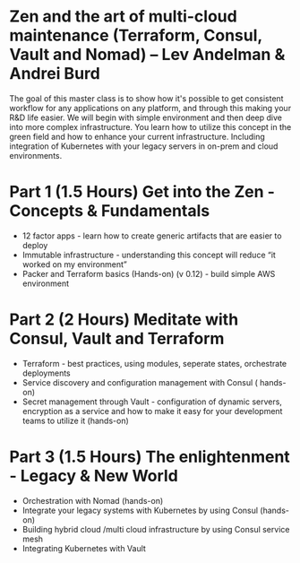 # Zen and the art of multi-cloud maintenance (Terraform, Consul, Vault and Nomad) – Lev Andelman & Andrei Burd

The goal of this master class is to show how it's possible to get consistent workflow for any applications on any platform, and through this making your R&D life easier.
We will begin with simple environment and then deep dive into more complex infrastructure. You learn how to utilize this concept in the green field and how to enhance your current infrastructure. Including integration of Kubernetes with your legacy servers in on-prem and cloud environments.

# Part 1 (1.5 Hours) Get into the Zen - Concepts & Fundamentals
* 12 factor apps - learn how to create generic artifacts that are easier to deploy
* Immutable infrastructure - understanding this concept will reduce “it worked on my environment”
* Packer and Terraform basics (Hands-on) (v 0.12) - build simple AWS environment

# Part 2 (2 Hours) Meditate with Consul, Vault and Terraform
* Terraform - best practices, using modules, seperate states, orchestrate deployments
* Service discovery and configuration management with Consul ( hands-on)
* Secret management through Vault - configuration of dynamic servers, encryption as a service and how to make it easy for your development teams to utilize it (hands-on)

# Part 3 (1.5 Hours) The enlightenment - Legacy & New World
* Orchestration with Nomad (hands-on)
* Integrate your legacy systems with Kubernetes by using Consul (hands-on)
* Building hybrid cloud /multi cloud infrastructure by using Consul service mesh
* Integrating Kubernetes with Vault
